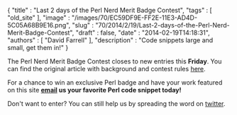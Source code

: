 {
   "title" : "Last 2 days of the Perl Nerd Merit Badge Contest",
   "tags" : [
      "old_site"
   ],
   "image" : "/images/70/EC59DF9E-FF2E-11E3-AD4D-5C05A68B9E16.png",
   "slug" : "70/2014/2/19/Last-2-days-of-the-Perl-Nerd-Merit-Badge-Contest",
   "draft" : false,
   "date" : "2014-02-19T14:18:31",
   "authors" : [
      "David Farrell"
   ],
   "description" : "Code snippets large and small, get them in!"
}

The Perl Nerd Merit Badge Contest closes to new entries this **Friday**. You can find the original article with background and contest rules [here](http://perltricks.com/article/64/2014/1/29/Announcing-the-Perl-Nerd-Merit-Badge-contest).

For a chance to win an exclusive Perl badge and have your work featured on this site **[email](mailto:perltricks.com@gmail.com?subject=Nerd%20Merit%20Badge%20Contest) us your favorite Perl code snippet today!**

Don't want to enter? You can still help us by spreading the word on [twitter](https://twitter.com/intent/tweet?original_referer=http%3A%2F%2Fperltricks.com%2Farticle%2F70%2F2014%2F2%2F19%2FLast-2-days-of-the-Perl-Nerd-Merit-Badge-Contest&text=Last+2+days+of+the+Perl+Nerd+Merit+Badge+Contest&tw_p=tweetbutton&url=http%3A%2F%2Fperltricks.com%2Farticle%2F70%2F2014%2F2%2F19%2FLast-2-days-of-the-Perl-Nerd-Merit-Badge-Contest&via=perltricks).

